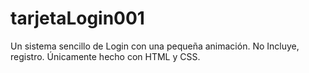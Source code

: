 # tarjetaLogin001
Un sistema sencillo de Login con una pequeña animación. No Incluye, registro. Únicamente hecho con HTML y CSS. 

